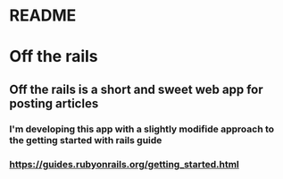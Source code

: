 # README

# Off the rails
## Off the rails is a short and sweet web app for posting articles 
### I'm developing this app with a slightly modifide approach to the getting started with rails guide
### https://guides.rubyonrails.org/getting_started.html



